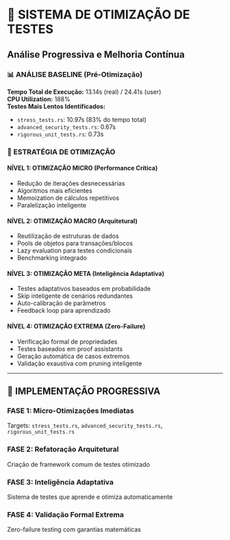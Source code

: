 # 🔧 SISTEMA DE OTIMIZAÇÃO DE TESTES
## Análise Progressiva e Melhoria Contínua

### 📊 ANÁLISE BASELINE (Pré-Otimização)
**Tempo Total de Execução:** 13.14s (real) / 24.41s (user)  
**CPU Utilization:** 188%  
**Testes Mais Lentos Identificados:**
- `stress_tests.rs`: 10.97s (83% do tempo total)
- `advanced_security_tests.rs`: 0.67s 
- `rigorous_unit_tests.rs`: 0.73s

### 🎯 ESTRATÉGIA DE OTIMIZAÇÃO

#### **NÍVEL 1: OTIMIZAÇÃO MICRO (Performance Crítica)**
- Redução de iterações desnecessárias
- Algoritmos mais eficientes
- Memoization de cálculos repetitivos
- Paralelização inteligente

#### **NÍVEL 2: OTIMIZAÇÃO MACRO (Arquitetural)**
- Reutilização de estruturas de dados
- Pools de objetos para transações/blocos
- Lazy evaluation para testes condicionais
- Benchmarking integrado

#### **NÍVEL 3: OTIMIZAÇÃO META (Inteligência Adaptativa)**
- Testes adaptativos baseados em probabilidade
- Skip inteligente de cenários redundantes
- Auto-calibração de parâmetros
- Feedback loop para aprendizado

#### **NÍVEL 4: OTIMIZAÇÃO EXTREMA (Zero-Failure)**
- Verificação formal de propriedades
- Testes baseados em proof assistants
- Geração automática de casos extremos
- Validação exaustiva com pruning inteligente

---

## 🚀 IMPLEMENTAÇÃO PROGRESSIVA

### **FASE 1: Micro-Otimizações Imediatas**
Targets: `stress_tests.rs`, `advanced_security_tests.rs`, `rigorous_unit_tests.rs`

### **FASE 2: Refatoração Arquitetural**
Criação de framework comum de testes otimizado

### **FASE 3: Inteligência Adaptativa**
Sistema de testes que aprende e otimiza automaticamente

### **FASE 4: Validação Formal Extrema**  
Zero-failure testing com garantias matemáticas
